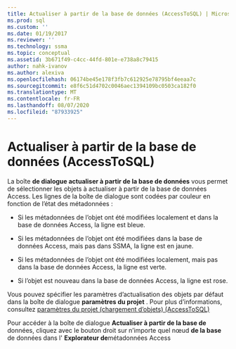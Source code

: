 ```yaml
---
title: Actualiser à partir de la base de données (AccessToSQL) | Microsoft Docs
ms.prod: sql
ms.custom: ''
ms.date: 01/19/2017
ms.reviewer: ''
ms.technology: ssma
ms.topic: conceptual
ms.assetid: 3b671f49-c4cc-44fd-801e-e738a8c79415
author: nahk-ivanov
ms.author: alexiva
ms.openlocfilehash: 06174be45e178f3fb7c612925e78795bf4eeaa7c
ms.sourcegitcommit: e8f6c51d4702c0046aec1394109bc0503ca182f0
ms.translationtype: MT
ms.contentlocale: fr-FR
ms.lasthandoff: 08/07/2020
ms.locfileid: "87933925"
---
```

# <a name="refresh-from-database-accesstosql"></a>Actualiser à partir de la base de données (AccessToSQL)
La boîte **de dialogue actualiser à partir de la base de données** vous permet de sélectionner les objets à actualiser à partir de la base de données Access. Les lignes de la boîte de dialogue sont codées par couleur en fonction de l’état des métadonnées :  
  
-   Si les métadonnées de l’objet ont été modifiées localement et dans la base de données Access, la ligne est bleue.  
  
-   Si les métadonnées de l’objet ont été modifiées dans la base de données Access, mais pas dans SSMA, la ligne est en jaune.  
  
-   Si les métadonnées de l’objet ont été modifiées localement, mais pas dans la base de données Access, la ligne est verte.  
  
-   Si l’objet est nouveau dans la base de données Access, la ligne est rose.  
  
Vous pouvez spécifier les paramètres d’actualisation des objets par défaut dans la boîte de dialogue **paramètres du projet** . Pour plus d’informations, consultez [paramètres du projet &#40;chargement d’objets&#41; &#40;AccessToSQL&#41;](../../ssma/access/project-settings-loading-objects-accesstosql.md)  
  
Pour accéder à la boîte de dialogue **Actualiser à partir de la base de** données, cliquez avec le bouton droit sur n’importe quel nœud **de la base** de données dans l' **Explorateur de**métadonnées Access  
  
